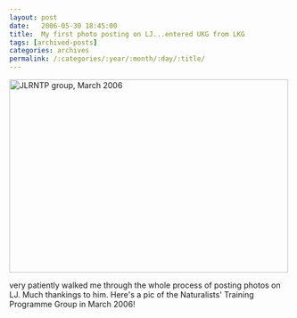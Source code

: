 ```yaml
---
layout: post
date:	2006-05-30 18:45:00
title:  My first photo posting on LJ...entered UKG from LKG
tags: [archived-posts]
categories: archives
permalink: /:categories/:year/:month/:day/:title/
---
```

<a href="http://www.flickr.com/photos/86494503@N00/156270162/" title="Photo Sharing"><img src="http://static.flickr.com/58/156270162_1bb7cb309c.jpg" width="500" height="347" alt="JLRNTP group, March 2006" /></a>

<LJ user ="sainath"> very patiently walked me through the whole process of posting photos on LJ. Much thankings to him. Here's a pic of the Naturalists' Training Programme Group in March 2006!
